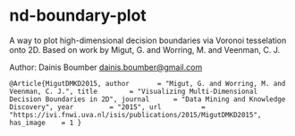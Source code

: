 # nd-boundary-plot
A way to plot high-dimensional decision boundaries via Voronoi tesselation onto 2D.
Based on work by Migut, G. and Worring, M. and Veenman, C. J.

Author: Dainis Boumber dainis.boumber@gmail.com

``
@Article{MigutDMKD2015,
  author       = "Migut, G. and Worring, M. and Veenman, C. J.",
  title        = "Visualizing Multi-Dimensional Decision Boundaries in 2D",
  journal      = "Data Mining and Knowledge Discovery",
  year         = "2015",
  url          = "https://ivi.fnwi.uva.nl/isis/publications/2015/MigutDMKD2015",
  has_image    = 1
}
``
